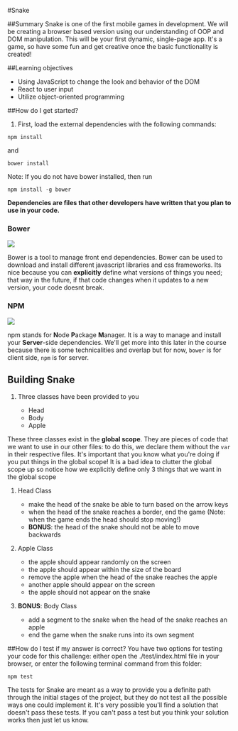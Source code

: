 #Snake

##Summary
Snake is one of the first mobile games in development. We will be creating a browser based version using our understanding of OOP and DOM manipulation. This will be your first dynamic, single-page app. It's a game, so have some fun and get creative once the basic functionality is created!

##Learning objectives
  - Using JavaScript to change the look and behavior of the DOM
  - React to user input
  - Utilize object-oriented programming

##How do I get started?

1. First, load the external dependencies with the following commands:
````
npm install
````
and
````
bower install
````
Note: If you do not have bower installed, then run
````
npm install -g bower
````
**Dependencies are files that other developers have written that you plan to use in your code.**

### Bower
![](https://encrypted-tbn2.gstatic.com/images?q=tbn:ANd9GcSqF8x9hAdXchxUADO3Z_-b02lYO-Lgkkx5YJ1x8hxM_0umjaTnQmIZGaNo8w)


Bower is a tool to manage front end dependencies.
Bower can be used to download and install different javascript libraries and css frameworks. Its nice because you can **explicitly** define what versions of things you need; that way in the future, if that code changes when it updates to a new version, your code doesnt break.

### NPM
![](https://www.npmjs.com/static/images/npm-logo.svg)

npm stands for **N**ode **P**ackage **M**anager.
It is a way to manage and install your **Server**-side dependencies. We'll get more into this later in the course because there is some technicalities and overlap but for now, `bower` is for client side, `npm` is for server.

## Building Snake

1. Three classes have been provided to you

    - Head
    - Body
    - Apple

These three classes exist in the **global scope**. They are pieces of code that we want to use in our other files: to do this, we declare them without the `var` in their respective files.
It's important that you know what you're doing if you put things in the global scope! It is a bad idea to clutter the global scope up so notice how we explicitly define only 3 things that we want in the global scope

1. Head Class

    - make the head of the snake be able to turn based on the arrow keys
    - when the head of the snake reaches a border, end the game (Note: when the game ends the head should stop moving!)
    - **BONUS**: the head of the snake should not be able to move backwards

1. Apple Class

    - the apple should appear randomly on the screen
    - the apple should appear within the size of the board
    - remove the apple when the head of the snake reaches the apple
    - another apple should appear on the screen
    - the apple should not appear on the snake


1. **BONUS**: Body Class

    - add a segment to the snake when the head of the snake reaches an apple
    - end the game when the snake runs into its own segment

##How do I test if my answer is correct?
You have two options for testing your code for this challenge: either open the ./test/index.html file in your browser, or enter the following terminal command from this folder:
````
npm test
````
The tests for Snake are meant as a way to provide you a definite path through the initial stages of the project, but they do not test all the possible ways one could implement it. It's very possible you'll find a solution that doesn't pass these tests. If you can't pass a test but you think your solution works then just let us know.
